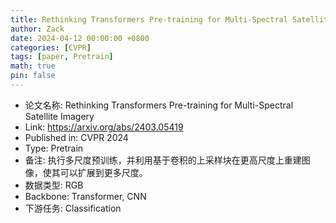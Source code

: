 ```yaml
---
title: Rethinking Transformers Pre-training for Multi-Spectral Satellite Imagery
author: Zack
date: 2024-04-12 00:00:00 +0800
categories: [CVPR]
tags: [paper, Pretrain]
math: true
pin: false
---
```

- 论文名称: Rethinking Transformers Pre-training for Multi-Spectral Satellite Imagery
- Link: https://arxiv.org/abs/2403.05419
- Published in: CVPR 2024
- Type: Pretrain
- 备注: 执行多尺度预训练，并利用基于卷积的上采样块在更高尺度上重建图像，使其可以扩展到更多尺度。
- 数据类型: RGB
- Backbone: Transformer, CNN
- 下游任务: Classification
